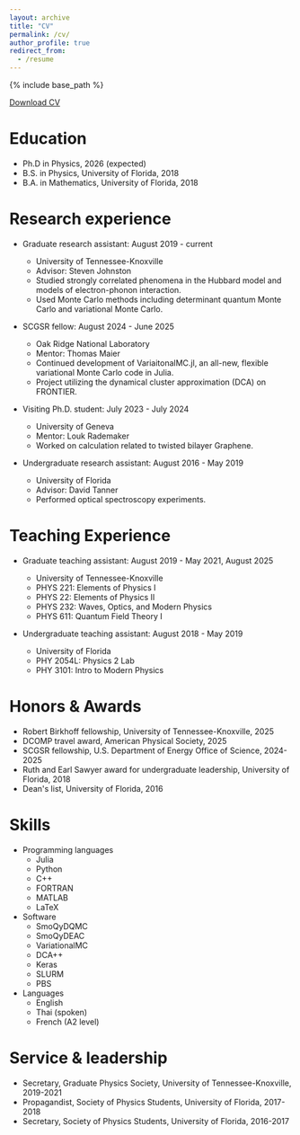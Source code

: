 ```yaml
---
layout: archive
title: "CV"
permalink: /cv/
author_profile: true
redirect_from:
  - /resume
---
```


{% include base_path %}

[Download CV](https://atanjaro.github.io/files/curriculum_vitae_andy_tanjaroon_ly.pdf)

Education
======
* Ph.D in Physics, 2026 (expected)
* B.S. in Physics, University of Florida, 2018
* B.A. in Mathematics, University of Florida, 2018

Research experience
======
* Graduate research assistant: August 2019 - current
  * University of Tennessee-Knoxville
  * Advisor: Steven Johnston
  * Studied strongly correlated phenomena in the Hubbard model and models of electron-phonon interaction. 
  * Used Monte Carlo methods including determinant quantum Monte Carlo and variational Monte Carlo.

* SCGSR fellow: August 2024 - June 2025
  * Oak Ridge National Laboratory
  * Mentor: Thomas Maier
  * Continued development of VariaitonalMC.jl, an all-new, flexible variational Monte Carlo code in Julia.
  * Project utilizing the dynamical cluster approximation (DCA) on FRONTIER.

* Visiting Ph.D. student: July 2023 - July 2024
  * University of Geneva
  * Mentor: Louk Rademaker
  * Worked on calculation related to twisted bilayer Graphene.
 
* Undergraduate research assistant: August 2016 - May 2019
  * University of Florida
  * Advisor: David Tanner
  * Performed optical spectroscopy experiments.

Teaching Experience
======
* Graduate teaching assistant: August 2019 - May 2021, August 2025
  * University of Tennessee-Knoxville
  * PHYS 221: Elements of Physics I
  * PHYS 22: Elements of Physics II
  * PHYS 232: Waves, Optics, and Modern Physics
  * PHYS 611: Quantum Field Theory I

* Undergraduate teaching assistant: August 2018 - May 2019
  * University of Florida
  * PHY 2054L: Physics 2 Lab
  * PHY 3101: Intro to Modern Physics
 
Honors & Awards
======
* Robert Birkhoff fellowship, University of Tennessee-Knoxville, 2025
* DCOMP travel award, American Physical Society, 2025
* SCGSR fellowship, U.S. Department of Energy Office of Science, 2024-2025
* Ruth and Earl Sawyer award for undergraduate leadership, University of Florida, 2018
* Dean's list, University of Florida, 2016

Skills
======
* Programming languages
  * Julia
  * Python
  * C++
  * FORTRAN
  * MATLAB
  * LaTeX
* Software
  * SmoQyDQMC
  * SmoQyDEAC
  * VariationalMC
  * DCA++
  * Keras
  * SLURM
  * PBS
* Languages
  * English
  * Thai (spoken)
  * French (A2 level)

Service & leadership
======
* Secretary, Graduate Physics Society, University of Tennessee-Knoxville, 2019-2021
* Propagandist, Society of Physics Students, University of Florida, 2017-2018
* Secretary, Society of Physics Students, University of Florida, 2016-2017
